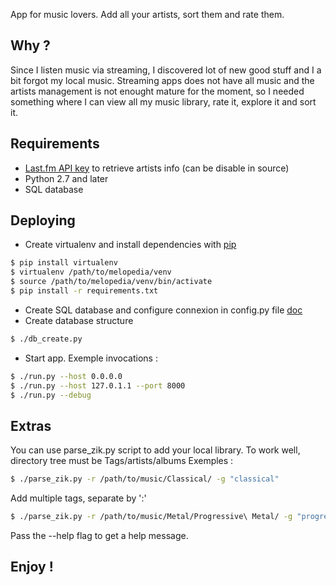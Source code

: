 App for music lovers.
Add all your artists, sort them and rate them.

## Why ?
Since I listen music via streaming, I discovered lot of new good stuff and I a bit forgot my local music.
Streaming apps does not have all music and the artists management is not enought mature for the moment, so I needed something where I can view all my music library, rate it, explore it and sort it.

## Requirements
- [Last.fm API key](http://www.last.fm/fr/api) to retrieve artists info (can be disable in source)
- Python 2.7 and later
- SQL database

## Deploying
- Create virtualenv and install dependencies with [pip](https://pip.pypa.io/en/stable/installing/)
```sh
$ pip install virtualenv
$ virtualenv /path/to/melopedia/venv
$ source /path/to/melopedia/venv/bin/activate
$ pip install -r requirements.txt
```
- Create SQL database and configure connexion in config.py file [doc](http://flask-sqlalchemy.pocoo.org/2.1/config/)
- Create database structure
```sh
$ ./db_create.py
```
- Start app. Exemple invocations :
```sh
$ ./run.py --host 0.0.0.0
$ ./run.py --host 127.0.1.1 --port 8000
$ ./run.py --debug
```

## Extras
You can use parse_zik.py script to add your local library.
To work well, directory tree must be Tags/artists/albums
Exemples :
```sh
$ ./parse_zik.py -r /path/to/music/Classical/ -g "classical"
```
Add multiple tags, separate by ':'
```sh
$ ./parse_zik.py -r /path/to/music/Metal/Progressive\ Metal/ -g "progressive metal:metal"
```
Pass the --help flag to get a help message.

## Enjoy !
